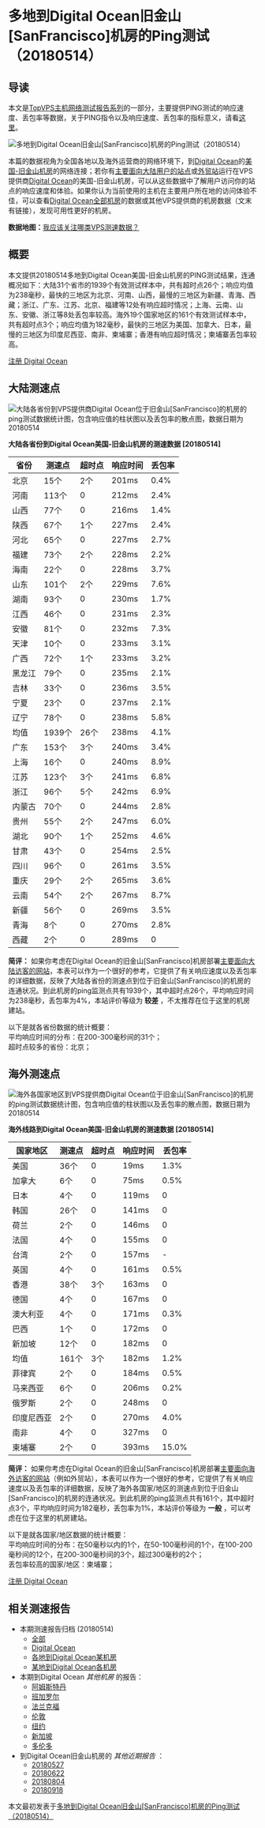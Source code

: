 #  多地到Digital Ocean旧金山[SanFrancisco]机房的Ping测试（20180514） 

## 导读

本文是[TopVPS主机网络测试报告系列](https://vps123.top/pingtest)的一部分，主要提供PING测试的响应速度、丢包率等数据，关于PING指令以及响应速度、丢包率的指标意义，请看[这里](https://vps123.top/what-is-ping.html)。

![多地到Digital Ocean旧金山\[SanFrancisco\]机房的Ping测试（20180514）](/images/thumbnails/to_do_SanFrancisco.png)

本篇的数据视角为全国各地以及海外运营商的网络环境下，到[Digital Ocean](https://vps123.top/go/do)的[美国-旧金山机房](https://vps123.top/digitalocean-facilities.html#sanfrancisco)的网络连接；若你有[主要面向大陆用户的站点](https://vps123.top/website-for-mainland-users.html)或[外贸站](https://vps123.top/website-for-internation-trade.html)运行在VPS提供商[Digital Ocean](https://vps123.top/go/do)的美国-旧金山机房，可以从这些数据中了解用户访问你的站点的响应速度和体验。如果你认为当前使用的主机在主要用户所在地的访问体验不佳，可以查看[Digital Ocean全部机房](/digitalocean/isp/china/20180514-digitalocean-isp-china.md)的数据或其他VPS提供商的机房数据（文末有链接），发现可用性更好的机房。

**数据地图：**[我应该关注哪类VPS测速数据？](https://vps123.top/find-pingtest-data-you-need.html)

## 概要

本文提供20180514多地到Digital Ocean美国-旧金山机房的PING测试结果，连通概况如下：大陆31个省市的1939个有效测试样本中，共有超时点26个；响应均值为238毫秒，最快的三地区为北京、河南、山西，最慢的三地区为新疆、青海、西藏；浙江、广东、江苏、北京、福建等12处有响应超时情况；上海、云南、山东、安徽、浙江等8处丢包率较高。海外19个国家地区的161个有效测试样本中，共有超时点3个；响应均值为182毫秒，最快的三地区为美国、加拿大、日本，最慢的三地区为印度尼西亚、南非、柬埔寨；香港有响应超时情况；柬埔寨丢包率较高。

[注册 Digital Ocean](https://vps123.top/go/do/_btn1)

## 大陆测速点

![大陆各省份到VPS提供商Digital Ocean位于旧金山\[SanFrancisco\]的机房的ping测试数据统计图，包含响应值的柱状图以及丢包率的散点图，数据日期为20180514](/images/pingtests/do_20180514/plot_idc_do_usa-sanfrancisco_20180514_mainland.png)

**大陆各省份到Digital Ocean美国-旧金山机房的测速数据 [20180514]**

省份 | 测速点 | 超时点 | 响应时间 | 丢包率  
---|---|---|---|---  
北京 | 15个 | 2个 | 201ms | 0.4%  
河南 | 113个 | 0 | 212ms | 2.4%  
山西 | 77个 | 0 | 216ms | 1.4%  
陕西 | 67个 | 1个 | 227ms | 2.4%  
河北 | 65个 | 0 | 227ms | 2.7%  
福建 | 73个 | 2个 | 228ms | 2.2%  
海南 | 22个 | 0 | 228ms | 3.7%  
山东 | 101个 | 2个 | 229ms | 7.6%  
湖南 | 93个 | 0 | 230ms | 1.7%  
江西 | 46个 | 0 | 231ms | 2.3%  
安徽 | 81个 | 0 | 232ms | 7.3%  
天津 | 10个 | 0 | 233ms | 3.1%  
广西 | 72个 | 1个 | 233ms | 3.2%  
黑龙江 | 79个 | 0 | 235ms | 2.1%  
吉林 | 33个 | 0 | 236ms | 3.5%  
宁夏 | 23个 | 0 | 237ms | 2.1%  
辽宁 | 78个 | 0 | 238ms | 5.8%  
均值 | 1939个 | 26个 | 238ms | 4.1%  
广东 | 153个 | 3个 | 240ms | 3.4%  
上海 | 16个 | 0 | 240ms | 8.9%  
江苏 | 123个 | 3个 | 241ms | 6.8%  
浙江 | 96个 | 5个 | 242ms | 6.9%  
内蒙古 | 70个 | 0 | 244ms | 2.8%  
贵州 | 55个 | 2个 | 247ms | 6.0%  
湖北 | 90个 | 1个 | 252ms | 4.6%  
甘肃 | 43个 | 0 | 254ms | 2.5%  
四川 | 96个 | 0 | 261ms | 3.5%  
重庆 | 29个 | 2个 | 265ms | 3.6%  
云南 | 54个 | 2个 | 267ms | 8.7%  
新疆 | 56个 | 0 | 269ms | 3.5%  
青海 | 8个 | 0 | 270ms | 2.8%  
西藏 | 2个 | 0 | 289ms | 0  
  
**简评：** 如果你考虑在Digital Ocean的旧金山[SanFrancisco]机房部署[主要面向大陆访客的网站](website-for-mainland-users.html)，本表可以作为一个很好的参考，它提供了有关响应速度以及丢包率的详细数据，反映了大陆各省份的测速点到位于旧金山[SanFrancisco]的机房的连通状况。到此机房的ping监测点共有1939个，其中超时点26个，平均响应时间为238毫秒，丢包率为4%，本站评价等级为 **较差** ，不太推荐在位于这里的机房建站。

以下是就各省份数据的统计概要：  
平均响应时间的分布：在200-300毫秒间的31个；  
超时点较多的省份：北京；

## 海外测速点

![海外各国家地区到VPS提供商Digital Ocean位于旧金山\[SanFrancisco\]的机房的ping测试数据统计图，包含响应值的柱状图以及丢包率的散点图，数据日期为20180514](/images/pingtests/do_20180514/plot_idc_do_usa-sanfrancisco_20180514_overseas.png)

**海外线路到Digital Ocean美国-旧金山机房的测速数据 [20180514]**

国家地区 | 测速点 | 超时点 | 响应时间 | 丢包率  
---|---|---|---|---  
美国 | 36个 | 0 | 19ms | 1.3%  
加拿大 | 6个 | 0 | 75ms | 0.5%  
日本 | 4个 | 0 | 119ms | 0  
韩国 | 26个 | 0 | 141ms | 0  
荷兰 | 2个 | 0 | 146ms | 0  
法国 | 4个 | 0 | 155ms | 0  
台湾 | 2个 | 0 | 157ms | -  
英国 | 4个 | 0 | 161ms | 0.5%  
香港 | 38个 | 3个 | 163ms | 0  
德国 | 4个 | 0 | 167ms | 0  
澳大利亚 | 4个 | 0 | 171ms | 0.3%  
巴西 | 1个 | 0 | 172ms | 0  
新加坡 | 12个 | 0 | 182ms | 0  
均值 | 161个 | 3个 | 182ms | 1.2%  
菲律宾 | 2个 | 0 | 184ms | 0.5%  
马来西亚 | 6个 | 0 | 206ms | 0.2%  
俄罗斯 | 2个 | 0 | 248ms | 0  
印度尼西亚 | 2个 | 0 | 270ms | 4.0%  
南非 | 4个 | 0 | 327ms | 0  
柬埔寨 | 2个 | 0 | 393ms | 15.0%  
  
**简评：** 如果你考虑在Digital Ocean的旧金山[SanFrancisco]机房部署[主要面向海外访客的网站](https://vps123.top/website-for-internation-trade.html)（例如外贸站），本表可以作为一个很好的参考，它提供了有关响应速度以及丢包率的详细数据，反映了海外各国家/地区的测速点到位于旧金山[SanFrancisco]的机房的连通状况。到此机房的ping监测点共有161个，其中超时点3个，平均响应时间为182毫秒，丢包率为1%，本站评价等级为 **一般** ，可以考虑在位于这里的机房建站。

以下是就各国家/地区数据的统计概要：  
平均响应时间的分布：在50毫秒以内的1个，在50-100毫秒间的1个，在100-200毫秒间的12个，在200-300毫秒间的3个，超过300毫秒的2个；  
丢包率较高的国家/地区：柬埔寨；

[注册 Digital Ocean](https://vps123.top/go/do/_btn2)

## 相关测速报告

  * 本期测速报告归档 (20180514) 
    * [全部](https://vps123.top/pingtests/20180514 "本期各VPS提供商全部测速报告")
    * [Digital Ocean](https://vps123.top/pingtests/idc-digitalocean/20180514 "本期Digital Ocean的全部测速报告")
    * [各地到Digital Ocean某机房](https://vps123.top/pingtests/idc-digitalocean/isp-global/20180514 "以Digital Ocean某机房为关注对象的视角，横向比较大陆各省份、海外各国家地区")
    * [某地到Digital Ocean各机房](https://vps123.top/pingtests/idc-digitalocean/facility-all/20180514 "以大陆某省份为关注对象的视角，横向比较Digital Ocean各机房")
  * 本期到Digital Ocean _其他机房_ 的报告： 
    * [阿姆斯特丹](/digitalocean/idc/amsterdam/20180514-digitalocean-idc-amsterdam.md "多地到Digital Ocean阿姆斯特丹机房的Ping测试 20180514")
    * [班加罗尔](/digitalocean/idc/bangalore/20180514-digitalocean-idc-bangalore.md "多地到Digital Ocean班加罗尔机房的Ping测试 20180514")
    * [法兰克福](/digitalocean/idc/frankfurt/20180514-digitalocean-idc-frankfurt.md "多地到Digital Ocean法兰克福机房的Ping测试 20180514")
    * [伦敦](/digitalocean/idc/london/20180514-digitalocean-idc-london.md "多地到Digital Ocean伦敦机房的Ping测试 20180514")
    * [纽约](/digitalocean/idc/newyork/20180514-digitalocean-idc-newyork.md "多地到Digital Ocean纽约机房的Ping测试 20180514")
    * [新加坡](/digitalocean/idc/singapore/20180514-digitalocean-idc-singapore.md "多地到Digital Ocean新加坡机房的Ping测试 20180514")
    * [多伦多](/digitalocean/idc/toronto/20180514-digitalocean-idc-toronto.md "多地到Digital Ocean多伦多机房的Ping测试 20180514")
  * 到Digital Ocean旧金山机房的 _其他近期报告_ ： 
    * [20180527](/digitalocean/idc/sanfrancisco/20180527-digitalocean-idc-sanfrancisco.md "多地到Digital Ocean旧金山机房的Ping测试 20180527")
    * [20180622](/digitalocean/idc/sanfrancisco/20180622-digitalocean-idc-sanfrancisco.md "多地到Digital Ocean旧金山机房的Ping测试 20180622")
    * [20180804](/digitalocean/idc/sanfrancisco/20180804-digitalocean-idc-sanfrancisco.md "多地到Digital Ocean旧金山机房的Ping测试 20180804")
    * [20180918](/digitalocean/idc/sanfrancisco/20180918-digitalocean-idc-sanfrancisco.md "多地到Digital Ocean旧金山机房的Ping测试 20180918")



本文最初发表于[多地到Digital Ocean旧金山[SanFrancisco]机房的Ping测试（20180514）](https://vps123.top/pingtest/20180514-digitalocean-idc-sanfrancisco.html)
